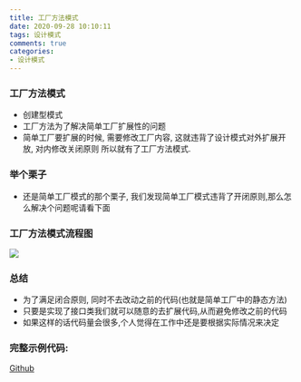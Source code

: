 ```yaml
---
title: 工厂方法模式
date: 2020-09-28 10:10:11
tags: 设计模式
comments: true
categories:
- 设计模式
---
```


### 工厂方法模式

- 创建型模式
- 工厂方法为了解决简单工厂扩展性的问题
- 简单工厂要扩展的时候, 需要修改工厂内容, 这就违背了设计模式对外扩展开放, 对内修改关闭原则 所以就有了工厂方法模式.


### 举个栗子

- 还是简单工厂模式的那个栗子, 我们发现简单工厂模式违背了开闭原则,那么怎么解决个问题呢请看下面

### 工厂方法模式流程图
![](QQ20200928-155642.jpg)


### 总结

- 为了满足闭合原则, 同时不去改动之前的代码(也就是简单工厂中的静态方法)
- 只要是实现了接口类我们就可以随意的去扩展代码,从而避免修改之前的代码
- 如果这样的话代码量会很多,个人觉得在工作中还是要根据实际情况来决定

### 完整示例代码:
[Github](https://github.com/whcoding/design-patterns-study/tree/master/src/Factory/Method)